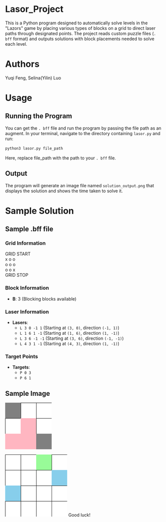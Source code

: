 # Lasor_Project
This is a Python program designed to automatically solve levels in the "Lazors" game by placing various types of blocks on a grid to direct laser paths through designated points. The project reads custom puzzle files (`. bff` format) and outputs solutions with block placements needed to solve each level.

# Authors
Yuqi Feng, Selina(Yilin) Luo

# Usage
## Running the Program 
You can get the `. bff` file and run the program by passing the file path as an augment.
In your terminal, navigate to the directory containing `lasor.py` and run:
```markdown
python3 lasor.py file_path
```
Here, replace file_path with the path to your `. bff` file.

## Output
The program will generate an image file named `solution_output.png` that displays the solution and shows the time taken to solve it.

# Sample Solution
## Sample .bff file
### Grid Information
GRID START<br>
x o o <br>
o o o <br>
o o x<br>
GRID STOP<br>

### Block Information

- **B**: 3 (Blocking blocks available)

### Laser Information

- **Lasers**:
  - `L 3 0 -1 1` (Starting at `(3, 0)`, direction `(-1, 1)`)
  - `L 1 6 1 -1` (Starting at `(1, 6)`, direction `(1, -1)`)
  - `L 3 6 -1 -1` (Starting at `(3, 6)`, direction `(-1, -1)`)
  - `L 4 3 1 -1` (Starting at `(4, 3)`, direction `(1, -1)`)

### Target Points

- **Targets**:
  - `P 0 3`
  - `P 6 1`
## Sample Image
![alt test](solution_output.png)
 
![mad_1](mad_1.png)
Good luck!
